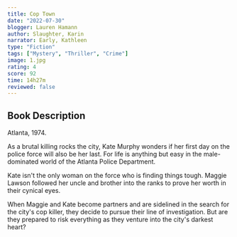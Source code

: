 ```yaml
---
title: Cop Town
date: "2022-07-30"
blogger: Lauren Hamann
author: Slaughter, Karin
narrator: Early, Kathleen
type: "Fiction"
tags: ["Mystery", "Thriller", "Crime"]
image: 1.jpg
rating: 4
score: 92
time: 14h27m
reviewed: false
---
```


## Book Description

Atlanta, 1974.

As a brutal killing rocks the city, Kate Murphy wonders if her first day on the police force will also be her last. For life is anything but easy in the male-dominated world of the Atlanta Police Department.

Kate isn't the only woman on the force who is finding things tough. Maggie Lawson followed her uncle and brother into the ranks to prove her worth in their cynical eyes.

When Maggie and Kate become partners and are sidelined in the search for the city's cop killer, they decide to pursue their line of investigation. But are they prepared to risk everything as they venture into the city's darkest heart?
